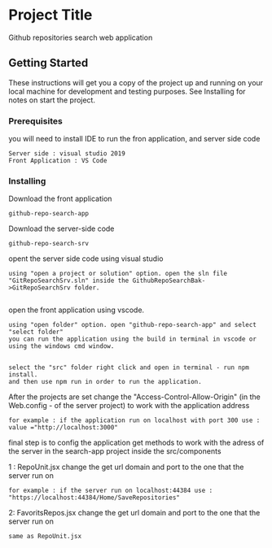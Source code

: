 # Project Title

Github repositories search web application

## Getting Started

These instructions will get you a copy of the project up and running on your local machine for development and testing purposes. See Installing for notes on start the project.

### Prerequisites

you will need to install IDE to run the fron application, and server side code

```
Server side : visual studio 2019
Front Application : VS Code
```

### Installing

Download the front application

```
github-repo-search-app
```

Download the server-side code

```
github-repo-search-srv
```

opent the server side code using visual studio

```
using "open a project or solution" option. open the sln file "GitRepoSearchSrv.sln" inside the GithubRepoSearchBak->GitRepoSearchSrv folder.


```

open the front application using vscode.

```
using "open folder" option. open "github-repo-search-app" and select "select folder"
you can run the application using the build in terminal in vscode or using the windows cmd window.


select the "src" folder right click and open in terminal - run npm install.
and then use npm run in order to run the application.

```

After the projects are set change the "Access-Control-Allow-Origin" (in the Web.config - of the server project)
to work with the application address

```
for example : if the application run on localhost with port 300 use : value ="http://localhost:3000"

```

final step is to config the application get methods to work with the adress of the server
in the search-app project inside the src/components

1 : RepoUnit.jsx
change the get url domain and port to the one that the server run on

```
for example : if the server run on localhost:44384 use : "https://localhost:44384/Home/SaveRepositories"

```

2: FavoritsRepos.jsx
change the get url domain and port to the one that the server run on

```
same as RepoUnit.jsx

```

